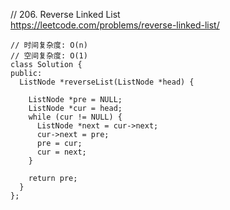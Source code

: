 // 206. Reverse Linked List  
https://leetcode.com/problems/reverse-linked-list/  
```
// 时间复杂度: O(n)
// 空间复杂度: O(1)
class Solution {
public:
  ListNode *reverseList(ListNode *head) {

    ListNode *pre = NULL;
    ListNode *cur = head;
    while (cur != NULL) {
      ListNode *next = cur->next;
      cur->next = pre;
      pre = cur;
      cur = next;
    }

    return pre;
  }
};
```